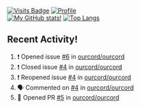 [![Visits Badge](https://badges.pufler.dev/visits/misly16/misly16)](https://badges.pufler.dev)
[![Profile](https://raw.githubusercontent.com/Misly16/Misly16/master/index.png)](https://github.com/misly16)
<br>
[![My GitHub stats!](https://github-readme-stats.vercel.app/api?username=misly16&show_icons=true&theme=dracula)](https://github.com/misly16)
[![Top Langs](https://github-readme-stats.vercel.app/api/top-langs/?username=misly16&theme=dracula&layout=compact&langs_count=10)](https://github.com/misly16)
<br>


## Recent Activity!
<!--START_SECTION:activity-->
1. ❗️ Opened issue [#6](https://github.com/ourcord/ourcord/issues/6) in [ourcord/ourcord](https://github.com/ourcord/ourcord)
2. ❗️ Closed issue [#4](https://github.com/ourcord/ourcord/issues/4) in [ourcord/ourcord](https://github.com/ourcord/ourcord)
3. ❗️ Reopened issue [#4](https://github.com/ourcord/ourcord/issues/4) in [ourcord/ourcord](https://github.com/ourcord/ourcord)
4. 🗣 Commented on [#4](https://github.com/ourcord/ourcord/issues/4) in [ourcord/ourcord](https://github.com/ourcord/ourcord)
5. 💪 Opened PR [#5](https://github.com/ourcord/ourcord/pull/5) in [ourcord/ourcord](https://github.com/ourcord/ourcord)
<!--END_SECTION:activity-->

